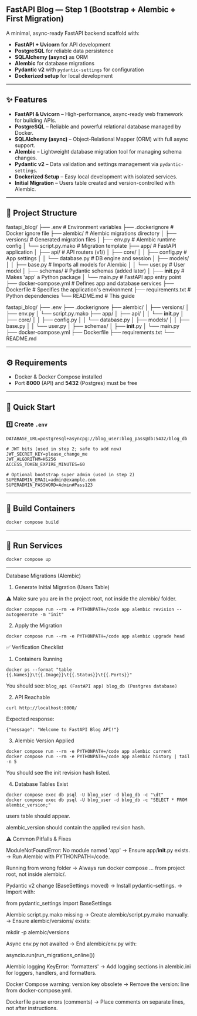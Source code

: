 ## FastAPI Blog — Step 1 (Bootstrap + Alembic + First Migration)

A minimal, async-ready FastAPI backend scaffold with:

* **FastAPI + Uvicorn** for API development
* **PostgreSQL** for reliable data persistence
* **SQLAlchemy (async)** as ORM
* **Alembic** for database migrations
* **Pydantic v2** with `pydantic-settings` for configuration
* **Dockerized setup** for local development

---

## ✨ Features

* **FastAPI & Uvicorn** – High-performance, async-ready web framework for building APIs.  
* **PostgreSQL** – Reliable and powerful relational database managed by Docker.  
* **SQLAlchemy (async)** – Object-Relational Mapper (ORM) with full async support.  
* **Alembic** – Lightweight database migration tool for managing schema changes.  
* **Pydantic v2** – Data validation and settings management via `pydantic-settings`.  
* **Dockerized Setup** – Easy local development with isolated services.  
* **Initial Migration** – Users table created and version-controlled with Alembic.  

---

## 📂 Project Structure

fastapi_blog/
├── .env                  # Environment variables
├── .dockerignore         # Docker ignore file
├── alembic/              # Alembic migrations directory
│   ├── versions/         # Generated migration files
│   ├── env.py            # Alembic runtime config
│   └── script.py.mako    # Migration template
├── app/                  # FastAPI application
│   ├── api/              # API routers (v1/)
│   ├── core/
│   │   ├── config.py     # App settings
│   │   └── database.py   # DB engine and session
│   ├── models/
│   │   ├── base.py       # Imports all models for Alembic
│   │   └── user.py       # User model
│   ├── schemas/          # Pydantic schemas (added later)
│   ├── __init__.py       # Makes 'app' a Python package
│   └── main.py           # FastAPI app entry point
├── docker-compose.yml    # Defines app and database services
├── Dockerfile            # Specifies the application's environment
├── requirements.txt      # Python dependencies
└── README.md             # This guide

fastapi_blog/
├── .env
├── .dockerignore
├── alembic/
│   ├── versions/
│   ├── env.py
│   └── script.py.mako
├── app/
│   ├── api/
│   │   └── __init__.py
│   ├── core/
│   │   ├── config.py
│   │   └── database.py
│   ├── models/
│   │   ├── base.py
│   │   └── user.py
│   ├── schemas/
│   ├── __init__.py
│   └── main.py
├── docker-compose.yml
├── Dockerfile
├── requirements.txt
└── README.md

---

## ⚙️ Requirements

* Docker & Docker Compose installed  
* Port **8000** (API) and **5432** (Postgres) must be free  

---

## 🚀 Quick Start

### 1️⃣ Create `.env`

```env
DATABASE_URL=postgresql+asyncpg://blog_user:blog_pass@db:5432/blog_db

# JWT bits (used in step 2; safe to add now)
JWT_SECRET_KEY=please_change_me
JWT_ALGORITHM=HS256
ACCESS_TOKEN_EXPIRE_MINUTES=60

# Optional bootstrap super admin (used in step 2)
SUPERADMIN_EMAIL=admin@example.com
SUPERADMIN_PASSWORD=Admin#Pass123
```

---

## 🐳 Build Containers

```
docker compose build
```

---

## 🚀 Run Services

```
docker compose up
```
---

Database Migrations (Alembic)
1. Generate Initial Migration (Users Table)

⚠️ Make sure you are in the project root, not inside the alembic/ folder.
```
docker compose run --rm -e PYTHONPATH=/code app alembic revision --autogenerate -m "init"
```

2. Apply the Migration
```
docker compose run --rm -e PYTHONPATH=/code app alembic upgrade head
```

✅ Verification Checklist
1. Containers Running
```
docker ps --format "table {{.Names}}\t{{.Image}}\t{{.Status}}\t{{.Ports}}"
```


You should see:
`
blog_api (FastAPI app)
blog_db (Postgres database)
`

2. API Reachable
```
curl http://localhost:8000/
```


Expected response:

`{"message": "Welcome to FastAPI Blog API!"}`

3. Alembic Version Applied
```
docker compose run --rm -e PYTHONPATH=/code app alembic current
docker compose run --rm -e PYTHONPATH=/code app alembic history | tail -n 5
```


You should see the init revision hash listed.

4. Database Tables Exist
```
docker compose exec db psql -U blog_user -d blog_db -c "\dt"
docker compose exec db psql -U blog_user -d blog_db -c "SELECT * FROM alembic_version;"
```


users table should appear.

alembic_version should contain the applied revision hash.

⚠️ Common Pitfalls & Fixes

ModuleNotFoundError: No module named 'app'
→ Ensure app/__init__.py exists.
→ Run Alembic with PYTHONPATH=/code.

Running from wrong folder
→ Always run docker compose ... from project root, not inside alembic/.

Pydantic v2 change (BaseSettings moved)
→ Install pydantic-settings.
→ Import with:

from pydantic_settings import BaseSettings


Alembic script.py.mako missing
→ Create alembic/script.py.mako manually.
→ Ensure alembic/versions/ exists:

mkdir -p alembic/versions


Async env.py not awaited
→ End alembic/env.py with:

asyncio.run(run_migrations_online())


Alembic logging KeyError: 'formatters'
→ Add logging sections in alembic.ini for loggers, handlers, and formatters.

Docker Compose warning: version key obsolete
→ Remove the version: line from docker-compose.yml.

Dockerfile parse errors (comments)
→ Place comments on separate lines, not after instructions.
